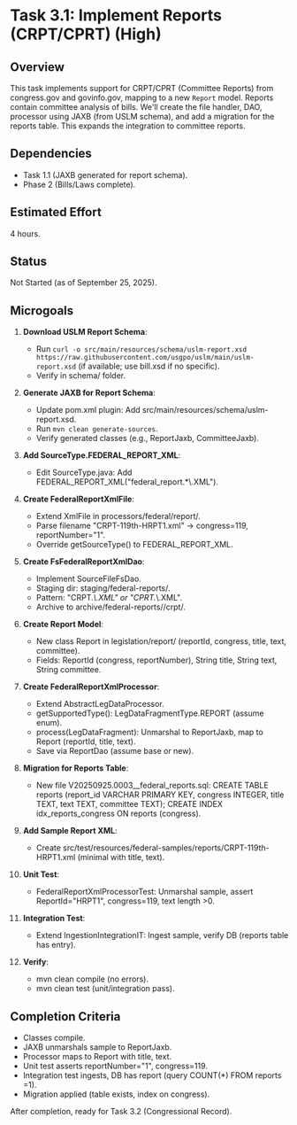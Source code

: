 # Task 3.1: Implement Reports (CRPT/CPRT) (High)

## Overview
This task implements support for CRPT/CPRT (Committee Reports) from congress.gov and govinfo.gov, mapping to a new `Report` model. Reports contain committee analysis of bills. We'll create the file handler, DAO, processor using JAXB (from USLM schema), and add a migration for the reports table. This expands the integration to committee reports.

## Dependencies
- Task 1.1 (JAXB generated for report schema).
- Phase 2 (Bills/Laws complete).

## Estimated Effort
4 hours.

## Status
Not Started (as of September 25, 2025).

## Microgoals
1. **Download USLM Report Schema**:
   - Run `curl -o src/main/resources/schema/uslm-report.xsd https://raw.githubusercontent.com/usgpo/uslm/main/uslm-report.xsd` (if available; use bill.xsd if no specific).
   - Verify in schema/ folder.

2. **Generate JAXB for Report Schema**:
   - Update pom.xml plugin: Add <source>src/main/resources/schema/uslm-report.xsd</source>.
   - Run `mvn clean generate-sources`.
   - Verify generated classes (e.g., ReportJaxb, CommitteeJaxb).

3. **Add SourceType.FEDERAL_REPORT_XML**:
   - Edit SourceType.java: Add FEDERAL_REPORT_XML("federal_report.*\\.XML").

4. **Create FederalReportXmlFile**:
   - Extend XmlFile in processors/federal/report/.
   - Parse filename "CRPT-119th-HRPT1.xml" → congress=119, reportNumber="1".
   - Override getSourceType() to FEDERAL_REPORT_XML.

5. **Create FsFederalReportXmlDao**:
   - Implement SourceFileFsDao<FederalReportXmlFile>.
   - Staging dir: staging/federal-reports/.
   - Pattern: "CRPT.*\\.XML" or "CPRT.*\\.XML".
   - Archive to archive/federal-reports/<year>/crpt/.

6. **Create Report Model**:
   - New class Report in legislation/report/ (reportId, congress, title, text, committee).
   - Fields: ReportId (congress, reportNumber), String title, String text, String committee.

7. **Create FederalReportXmlProcessor**:
   - Extend AbstractLegDataProcessor.
   - getSupportedType(): LegDataFragmentType.REPORT (assume enum).
   - process(LegDataFragment): Unmarshal to ReportJaxb, map to Report (reportId, title, text).
   - Save via ReportDao (assume base or new).

8. **Migration for Reports Table**:
   - New file V20250925.0003__federal_reports.sql: CREATE TABLE reports (report_id VARCHAR PRIMARY KEY, congress INTEGER, title TEXT, text TEXT, committee TEXT); CREATE INDEX idx_reports_congress ON reports (congress).

9. **Add Sample Report XML**:
   - Create src/test/resources/federal-samples/reports/CRPT-119th-HRPT1.xml (minimal <report> with title, text).

10. **Unit Test**:
    - FederalReportXmlProcessorTest: Unmarshal sample, assert ReportId="HRPT1", congress=119, text length >0.

11. **Integration Test**:
    - Extend IngestionIntegrationIT: Ingest sample, verify DB (reports table has entry).

12. **Verify**:
    - mvn clean compile (no errors).
    - mvn clean test (unit/integration pass).

## Completion Criteria
- Classes compile.
- JAXB unmarshals sample to ReportJaxb.
- Processor maps to Report with title, text.
- Unit test asserts reportNumber="1", congress=119.
- Integration test ingests, DB has report (query COUNT(*) FROM reports =1).
- Migration applied (table exists, index on congress).

After completion, ready for Task 3.2 (Congressional Record).